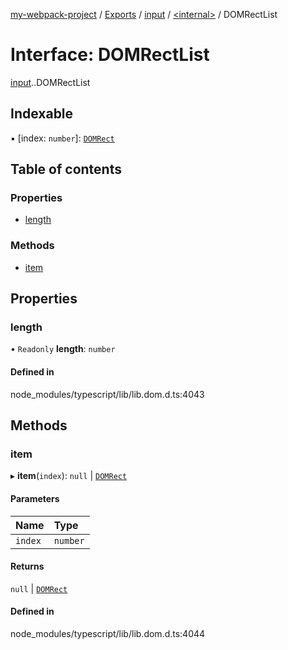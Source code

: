 [my-webpack-project](../README.md) / [Exports](../modules.md) / [input](../modules/input.md) / [<internal\>](../modules/input._internal_.md) / DOMRectList

# Interface: DOMRectList

[input](../modules/input.md).[<internal>](../modules/input._internal_.md).DOMRectList

## Indexable

▪ [index: `number`]: [`DOMRect`](../modules/input._internal_.md#domrect)

## Table of contents

### Properties

- [length](input._internal_.DOMRectList.md#length)

### Methods

- [item](input._internal_.DOMRectList.md#item)

## Properties

### length

• `Readonly` **length**: `number`

#### Defined in

node_modules/typescript/lib/lib.dom.d.ts:4043

## Methods

### item

▸ **item**(`index`): ``null`` \| [`DOMRect`](../modules/input._internal_.md#domrect)

#### Parameters

| Name | Type |
| :------ | :------ |
| `index` | `number` |

#### Returns

``null`` \| [`DOMRect`](../modules/input._internal_.md#domrect)

#### Defined in

node_modules/typescript/lib/lib.dom.d.ts:4044
